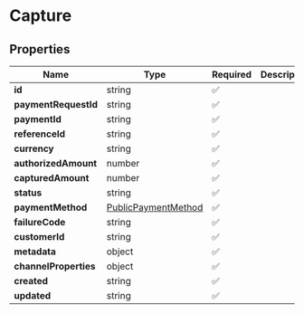 # Capture



## Properties

Name | Type | Required | Description
------------ | ------------- | ------------- | -------------
**id** | string | ✅ | 
**paymentRequestId** | string | ✅ | 
**paymentId** | string | ✅ | 
**referenceId** | string | ✅ | 
**currency** | string | ✅ | 
**authorizedAmount** | number | ✅ | 
**capturedAmount** | number | ✅ | 
**status** | string | ✅ | 
**paymentMethod** | [PublicPaymentMethod](PublicPaymentMethod.md) | ✅ | 
**failureCode** | string | ✅ | 
**customerId** | string | ✅ | 
**metadata** | object | ✅ | 
**channelProperties** | object | ✅ | 
**created** | string | ✅ | 
**updated** | string | ✅ | 


